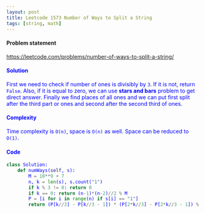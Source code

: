 ```yaml
---
layout: post
title: Leetcode 1573 Number of Ways to Split a String
tags: [string, math]
---
```


#### Problem statement

<a href="https://leetcode.com/problems/number-of-ways-to-split-a-string/"> <font color = blue>https://leetcode.com/problems/number-of-ways-to-split-a-string/

#### Solution
First we need to check if number of ones is divisibly by `3`. If it is not, return `False`. Also, if it is equal to zero, we can use **stars and bars** problem to get direct answer. Finally we find places of all ones and we can put first split after the third part or ones and second after the second third of ones.

#### Complexity
Time complexity is `O(n)`, space is `O(n)` as well. Space can be reduced to `O(1)`.

#### Code
```python
class Solution:
    def numWays(self, s):
        M = 10**9 + 7
        n, k = len(s), s.count("1")
        if k % 3 != 0: return 0
        if k == 0: return (n-1)*(n-2)//2 % M
        P = [i for i in range(n) if s[i] == "1"]
        return (P[k//3] - P[k//3 - 1]) * (P[2*k//3] - P[2*k//3 - 1]) % M
```
